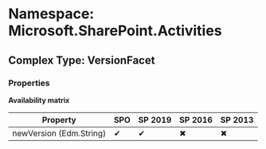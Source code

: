# Namespace: Microsoft.SharePoint.Activities

## Complex Type: VersionFacet

### Properties

**Availability matrix**

Property | SPO | SP 2019 | SP 2016 | SP 2013
----------|-----|---------|---------|--------
newVersion (Edm.String) | ✔ | ✔ | ✖ | ✖
